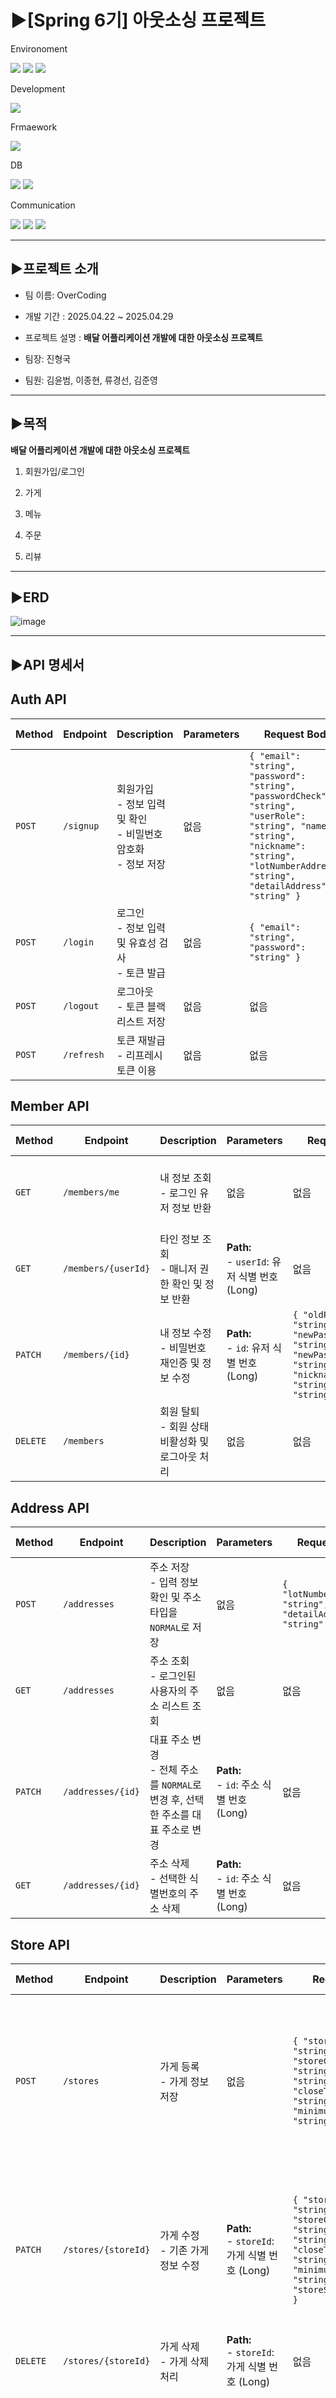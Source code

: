 # ▶️[Spring 6기] 아웃소싱 프로젝트

Environoment

 <img src="https://img.shields.io/badge/Intellij-000000?style=for-the-badge&logo=intellijidea&logoColor=white"> <img src="https://img.shields.io/badge/git-F05032?style=for-the-badge&logo=git&logoColor=white"> <img src="https://img.shields.io/badge/Postman-FF6C37?style=for-the-badge&logo=Postman&logoColor=white">

Development

<img src="https://img.shields.io/badge/java-007396?style=for-the-badge&logo=&logoColor=white"> 

Frmaework

<img src="https://img.shields.io/badge/spring-6DB33F?style=for-the-badge&logo=spring&logoColor=white"> 

DB

<img src="https://img.shields.io/badge/mysql-4479A1?style=for-the-badge&logo=mysql&logoColor=white"> <img src="https://img.shields.io/badge/Redis-FF4438?style=for-the-badge&logo=redis&logoColor=white"> 

Communication

<img src="https://img.shields.io/badge/slack-4A154B?style=for-the-badge&logo=slack&logoColor=white"> <img src="https://img.shields.io/badge/notion-333333?style=for-the-badge&logo=notion&logoColor=white"> <img src="https://img.shields.io/badge/github-181717?style=for-the-badge&logo=github&logoColor=white"> 


------

## ▶️프로젝트 소개

* 팀 이름: OverCoding

* 개발 기간 : 2025.04.22 ~ 2025.04.29

* 프로젝트 설명 : **배달 어플리케이션 개발에 대한 아웃소싱 프로젝트**

* 팀장: 진형국

* 팀원: 김윤범, 이종현, 류경선, 김준영

------

## ▶️목적

**배달 어플리케이션 개발에 대한 아웃소싱 프로젝트**

 1. 회원가입/로그인

 2. 가게

 3. 메뉴

 4. 주문

 5. 리뷰

------

## ▶️ERD

![image](https://github.com/user-attachments/assets/b533db31-d644-4fea-94dc-c07836926734)

-------

## ▶️API 명세서

## Auth API

| **Method** | **Endpoint**  | **Description**                            | **Parameters** | **Request Body**                                                                                                                                         | **Response**                                  | **Status Code** |
|------------|---------------|--------------------------------------------|----------------|-----------------------------------------------------------------------------------------------------------------------------------------------------------|------------------------------------------------|-----------------|
| `POST`     | `/signup`     | 회원가입 <br> - 정보 입력 및 확인 <br> - 비밀번호 암호화 <br> - 정보 저장 | 없음             | `{ "email": "string", "password": "string", "passwordCheck": "string", "userRole": "string", "name": "string", "nickname": "string", "lotNumberAddress": "string", "detailAddress": "string" }` | `{ "bearerToken": "string" }`                  | `201 Created`   |
| `POST`     | `/login`      | 로그인 <br> - 정보 입력 및 유효성 검사 <br> - 토큰 발급 | 없음             | `{ "email": "string", "password": "string" }`                                                                                                              | `{ "bearerToken": "string" }`                  | `200 OK`        |
| `POST`     | `/logout`     | 로그아웃 <br> - 토큰 블랙리스트 저장       | 없음             | 없음                                                                                                                                                     | 없음                                           | `200 OK`        |
| `POST`     | `/refresh`    | 토큰 재발급 <br> - 리프레시 토큰 이용        | 없음             | 없음                                                                                                                                                     | `{ "bearerToken": "string" }`                  | `200 OK`        |

## Member API

| **Method** | **Endpoint**         | **Description**                        | **Parameters** | **Request Body** | **Response** | **Status Code** |
|------------|----------------------|----------------------------------------|----------------|------------------|--------------|-----------------|
| `GET`      | `/members/me`         | 내 정보 조회 <br> - 로그인 유저 정보 반환 | 없음             | 없음             | `{ "id": long, "userRole": "string", "name": "string", "nickname": "string", "birth": "string", "defaultAddress": "string", "createTime": "string", "modifiedTime": "string" }` | `200 OK` |
| `GET`      | `/members/{userId}`   | 타인 정보 조회 <br> - 매니저 권한 확인 및 정보 반환 | **Path:** <br> - `userId`: 유저 식별 번호 (Long) | 없음             | `{ "id": "string", "nickname": "string", "address": "string", "createTime": "string", "memberStoreOrderCountDtoList": [ { "storeName": "string", "orderCount": int } ] }` | `200 OK` |
| `PATCH`    | `/members/{id}`        | 내 정보 수정 <br> - 비밀번호 재인증 및 정보 수정 | **Path:** <br> - `id`: 유저 식별 번호 (Long) | `{ "oldPassword": "string", "newPassword": "string", "newPasswordCheck": "string", "nickname": "string", "birth": "string" }` | `{ "id": long, "userRole": "string", "name": "string", "nickname": "string", "birth": "string", "defaultAddress": "string", "createTime": "string", "modifiedTime": "string" }` | `200 OK` |
| `DELETE`   | `/members`             | 회원 탈퇴 <br> - 회원 상태 비활성화 및 로그아웃 처리 | 없음             | 없음             | 없음 | `200 OK` |

## Address API

| **Method** | **Endpoint**         | **Description**                             | **Parameters** | **Request Body** | **Response** | **Status Code** |
|------------|----------------------|---------------------------------------------|----------------|------------------|--------------|-----------------|
| `POST`     | `/addresses`          | 주소 저장 <br> - 입력 정보 확인 및 주소 타입을 `NORMAL`로 저장 | 없음             | `{ "lotNumberAddress": "string", "detailAddress": "string" }` | `[ { "id": long, "email": "string", "fullAddress": "string", "addressType": "string" } ]` | `201 Created` |
| `GET`      | `/addresses`          | 주소 조회 <br> - 로그인된 사용자의 주소 리스트 조회 | 없음             | 없음             | `[ { "id": long, "email": "string", "fullAddress": "string", "addressType": "string" } ]` | `200 OK` |
| `PATCH`    | `/addresses/{id}`     | 대표 주소 변경 <br> - 전체 주소를 `NORMAL`로 변경 후, 선택한 주소를 대표 주소로 변경 | **Path:** <br> - `id`: 주소 식별 번호 (Long) | 없음             | `[ { "id": long, "email": "string", "fullAddress": "string", "addressType": "string" } ]` | `200 OK` |
| `GET`      | `/addresses/{id}`     | 주소 삭제 <br> - 선택한 식별번호의 주소 삭제 | **Path:** <br> - `id`: 주소 식별 번호 (Long) | 없음             | 없음 | `200 OK` |

## Store API

| **Method** | **Endpoint**            | **Description**                           | **Parameters** | **Request Body** | **Response** | **Status Code** |
|------------|---------------------------|-------------------------------------------|----------------|------------------|--------------|-----------------|
| `POST`     | `/stores`                 | 가게 등록 <br> - 가게 정보 저장             | 없음            | `{ "storeName": "string", "storeContent": "string", "openTime": "string", "closeTime": "string", "minimumOrderAmount": "string" }` | `{ "id": long, "storeName": "string", "storeContent": "string", "openTime": "string", "closeTime": "string", "minimumOrderAmount": int, "creatTime": "string", "modifiedTime": "string", "storeStatus": "string", "menuName": "string or null", "countStore": int }` | `200 OK` |
| `PATCH`    | `/stores/{storeId}`        | 가게 수정 <br> - 기존 가게 정보 수정         | **Path:** <br> - `storeId`: 가게 식별 번호 (Long) | `{ "storeName": "string", "storeContent": "string", "openTime": "string", "closeTime": "string", "minimumOrderAmount": "string", "storeStatus": "OPEN" }` | `{ "id": long, "storeName": "string", "storeContent": "string", "openTime": "string", "closeTime": "string", "minimumOrderAmount": int, "creatTime": "string", "modifiedTime": "string", "storeStatus": "string", "menuName": "string or null" }` | `200 OK` |
| `DELETE`   | `/stores/{storeId}`        | 가게 삭제 <br> - 가게 삭제 처리             | **Path:** <br> - `storeId`: 가게 식별 번호 (Long) | 없음             | "가게 삭제가 완료되었습니다." | `200 OK` |
| `GET`      | `/store/stores?keyword=`   | 가게 목록 조회 (메뉴 제외) <br> - 키워드 검색 및 페이징 | **Query:** <br> - `keyword`: 검색 키워드 (String) | 없음             | `{ "content": [ { "id": long, "storeName": "string", "storeContent": "string", "openTime": "string", "closeTime": "string", "minimumOrderAmount": int, "creatTime": "string", "modifiedTime": "string", "storeStatus": "string" } ], "pageable": { ... }, "numberOfElements": int, "first": boolean, "last": boolean, "size": int, "number": int, "sort": { ... }, "empty": boolean }` | `200 OK` |
| `GET`      | `/stores/{storeId}`        | 특정 가게 상세 조회 (메뉴 포함)               | **Path:** <br> - `storeId`: 가게 식별 번호 (Long) | 없음             | `{ "storeName": "string", "storeContent": "string", "openTime": "string", "closeTime": "string", "creatTime": "string" }` | `200 OK` |

## Menu API

| **Method** | **Endpoint**                         | **Description**                | **Parameters** | **Request Body** | **Response** | **Status Code** |
|------------|--------------------------------------|---------------------------------|----------------|------------------|--------------|-----------------|
| `POST`     | `/stores/{storeId}/menus`             | 메뉴 등록 <br> - 특정 가게에 메뉴 추가 | **Path:** <br> - `storeId`: 가게 식별 번호 (Long) | `{ "name": "string", "price": "string", "description": "string" }` | `{ "id": long, "name": "string", "price": int, "description": "string", "storeName": "string", "menuStatus": "string" }` | `200 OK` |
| `DELETE`   | `/stores/{storeId}/menus/{menuId}`    | 메뉴 삭제 <br> - 특정 메뉴 삭제   | **Path:** <br> - `storeId`: 가게 식별 번호 (Long) <br> - `menuId`: 메뉴 식별 번호 (Long) | 없음             | "메뉴가 삭제 완료되었습니다!" | `200 OK` |
| `PATCH`    | `/stores/{storeId}/menus/{menuId}`    | 메뉴 수정 <br> - 특정 메뉴 수정   | **Path:** <br> - `storeId`: 가게 식별 번호 (Long) <br> - `menuId`: 메뉴 식별 번호 (Long) | `{ "name": "string", "price": "string", "description": "string", "menuStatus": "string" }` | `{ "id": long, "name": "string", "price": int, "description": "string", "storeName": "string", "menuStatus": "string" }` | `200 OK` |

## Order API

| **Method** | **Endpoint**                  | **Description**                                | **Parameters** | **Request Body** | **Response** | **Status Code** |
|------------|---------------------------------|------------------------------------------------|----------------|------------------|--------------|-----------------|
| `POST`     | `/orders`                      | 주문 생성 <br> - 최소 주문 금액, 영업시간 체크 | 없음             | `{ "storeId": 1, "menuId": 5, "quantity": 2 }` | `{ "orderId": 10, "storeId": 1, "totalPrice": 16000, "orderStatus": "WAITING", "orderTime": "2025-04-22T12:00:00" }` | `201 Created` |
| `PATCH`    | `/orders/{orderId}/status`      | 주문 상태 변경 <br> - 상태 순서대로 변경, 사장님 권한 필요 | **Path:** <br> - `orderId`: 주문 식별 번호 (Long) | `{ "orderStatus": "WAITING" }` | `{ "orderId": 10, "orderStatus": "CONFIRM", "newStatusTime": "2025-04-22T12:00:00" }` | `200 OK` |
| `GET`      | `/orders/{orderId}`             | 주문 상세 조회 | **Path:** <br> - `orderId`: 주문 식별 번호 (Long) | 없음             | `{ "orderId": 10, "storeId": 1, "menuName": "치킨", "quantity": 2, "totalPrice": 16000, "orderStatus": "COOKING", "orderTime": "2025-04-22T12:00:00" }` | `200 OK` |
| `DELETE`   | `/orders/{orderId}`             | 주문 삭제 <br> - 주문자(본인)만 삭제 가능 | **Path:** <br> - `orderId`: 주문 식별 번호 (Long) | 없음             | 없음 | `200 OK` |

## Review API

| **Method** | **Endpoint**          | **Description**                   | **Parameters** | **Request Body** | **Response** | **Status Code** |
|------------|------------------------|------------------------------------|----------------|------------------|--------------|-----------------|
| `POST`     | `/reviews`              | 리뷰 등록                          | 없음             | `{ "contents": "string", "rating": int }` | `"리뷰 등록이 완료되었습니다."` | `201 Created` |
| `GET`      | `/reviews`              | 리뷰 전체 조회                     | 없음             | 없음             | `[ { "reviewId": long, "contents": "string", "rating": int, "memberId": long, "menuId": long, "storeId": long, "orderId": long }, ... ]` | `200 OK` |
| `GET`      | `/reviews/{storeId}`     | 상점별 리뷰 조회                    | **Path:** <br> - `storeId`: 상점 식별 번호 (Long) | 없음             | `[ { "reviewId": long, "contents": "string", "rating": int, "memberId": long, "menuId": long, "storeId": long, "orderId": long }, ... ]` | `200 OK` |
| `GET`      | `/reviews/search`        | 리뷰 별점 검색 전체 조회             | 없음             | `{ "min": int, "max": int }` | `[ { "reviewId": long, "contents": "string", "rating": int, "memberId": long, "menuId": long, "storeId": long, "orderId": long }, ... ]` | `200 OK` |
| `PATCH`    | `/reviews/{id}`           | 리뷰 수정 (단건)                    | **Path:** <br> - `id`: 리뷰 식별 번호 (Long) | `{ "contents": "string", "rating": int }` | `{ "reviewId": long, "contents": "string", "rating": int }` | `200 OK` |
| `DELETE`   | `/reviews/{id}`           | 리뷰 삭제 (단건)                    | **Path:** <br> - `id`: 리뷰 식별 번호 (Long) | 없음             | `1` | `200 OK` |






## 테스트 코드(커버리지)

![image](https://github.com/user-attachments/assets/0631bf47-cf06-40b3-b721-8e1125fc3733)
